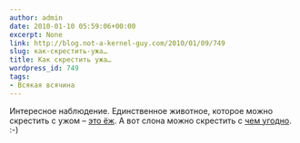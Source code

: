 ```yaml
---
author: admin
date: 2010-01-10 05:59:06+00:00
excerpt: None
link: http://blog.not-a-kernel-guy.com/2010/01/09/749
slug: как-скрестить-ужа…
title: Как скрестить ужа…
wordpress_id: 749
tags:
- Всякая всячина
---
```


Интересное наблюдение. Единственное животное, которое можно скрестить с ужом – [это ёж](http://www.google.com/#hl=en&q=%D0%9A%D0%B0%D0%BA+%D1%81%D0%BA%D1%80%D0%B5%D1%81%D1%82%D0%B8%D1%82%D1%8C+%D1%83%D0%B6%D0%B0&aq=f&aqi=&oq=&fp=292ac4760832f3c4). А вот слона можно скрестить с [чем угодно](http://www.google.com/#hl=en&q=%D0%9A%D0%B0%D0%BA+%D1%81%D0%BA%D1%80%D0%B5%D1%81%D1%82%D0%B8%D1%82%D1%8C+%D1%81%D0%BB%D0%BE%D0%BD%D0%B0&aq=f&aqi=&oq=&fp=292ac4760832f3c4). :-)
